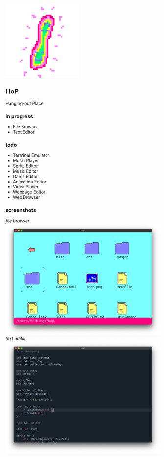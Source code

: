![icon](icon.png)

## HoP
Hanging-out Place

### in progress

- File Browser
- Text Editor

### todo

- Terminal Emulator
- Music Player
- Sprite Editor
- Music Editor
- Game Editor
- Animation Editor
- Video Player
- Webpage Editor
- Web Browser

### screenshots
*file browser*
![1](misc/1.png)
*text editor*
![2](misc/2.png)

